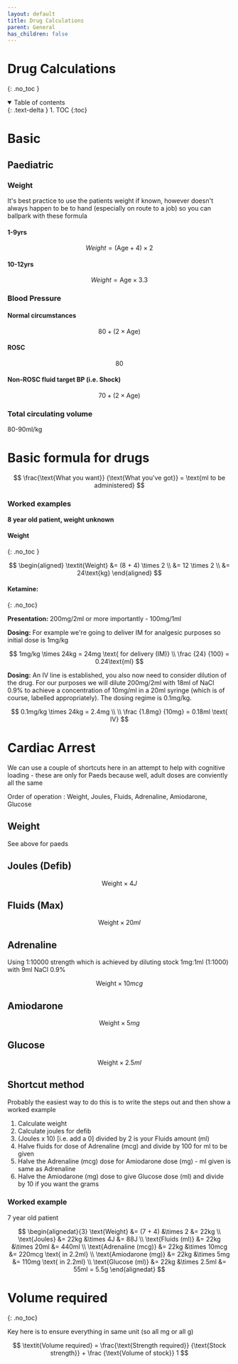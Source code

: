 ```yaml
---
layout: default
title: Drug Calculations
parent: General
has_children: false
---
```


# Drug Calculations
{: .no_toc }

<details open markdown="block">
  <summary>
    Table of contents
  </summary>
  {: .text-delta }
1. TOC
{:toc}
</details>

# Basic

## Paediatric

### Weight

It's best practice to use the patients weight if known, however doesn't always happen to be to hand (especially on route to a job) so you can ballpark with these formula

#### 1-9yrs

$$ \textit{Weight} = (\text{Age} + 4) \times 2 $$

#### 10-12yrs

$$ \textit{Weight} = \text{Age} \times 3.3 $$

### Blood Pressure

#### Normal circumstances

$$ 80 + (2 \times \text{Age}) $$

#### ROSC

$$ 80 $$

#### Non-ROSC fluid target BP (i.e. Shock)

$$ 70 + (2 \times \text{Age}) $$

### Total circulating volume

80-90ml/kg

# Basic formula for drugs

$$ \frac{\text{What you want}} {\text{What you've got}} = \text{ml to be administered} $$

### Worked examples

**8 year old patient, weight unknown**

#### Weight
{: .no_toc }

$$ \begin{aligned} \textit{Weight} &= (8 + 4) \times 2 \\ &= 12 \times 2 \\ &= 24\text{kg} \end{aligned} $$

#### Ketamine:
{: .no_toc}

**Presentation:** 200mg/2ml or more importantly - 100mg/1ml

**Dosing:** For example we're going to deliver IM for analgesic purposes so initial dose is 1mg/kg

$$ 1mg/kg \times 24kg = 24mg \text{ for delivery (IM)} \\ \frac {24} {100} = 0.24\text{ml} $$

**Dosing:** An IV line is established, you also now need to consider dilution of the drug. For our purposes we will dilute 200mg/2ml with 18ml of NaCl 0.9% to achieve a concentration of 10mg/ml in a 20ml syringe (which is of course, labelled appropriately). The dosing regime is 0.1mg/kg.

$$ 0.1mg/kg \times 24kg = 2.4mg \\ \\ \frac {1.8mg} {10mg} = 0.18ml \text{ IV} $$

# Cardiac Arrest

We can use a couple of shortcuts here in an attempt to help with cognitive loading - these are only for Paeds because well, adult doses are conviently all the same

Order of operation : Weight, Joules, Fluids, Adrenaline, Amiodarone, Glucose

## Weight

See above for paeds

## Joules (Defib)

$$ \text{Weight} \times 4J $$

## Fluids (Max)
 
$$ \text{Weight} \times 20ml $$

## Adrenaline

Using 1:10000 strength which is achieved by diluting stock 1mg:1ml (1:1000) with 9ml NaCl 0.9%

$$ \text{Weight} \times 10mcg $$

## Amiodarone

$$ \text{Weight} \times 5mg $$

## Glucose

$$ \text{Weight} \times 2.5ml $$

## Shortcut method

Probably the easiest way to do this is to write the steps out and then show a worked example

 1. Calculate weight
 2. Calculate joules for defib
 3. (Joules x 10) [i.e. add a 0] divided by 2 is your Fluids amount (ml)
 4. Halve fluids for dose of Adrenaline (mcg) and divide by 100 for ml to be given
 5. Halve the Adrenaline (mcg) dose for Amiodarone dose (mg) - ml given is same as Adrenaline
 6. Halve the Amiodarone (mg) dose to give Glucose dose (ml) and divide by 10 if you want the grams

### Worked example

7 year old patient

$$ \begin{alignedat}{3} \text{Weight} &= (7 + 4) &\times 2 &= 22kg \\ \text{Joules} &= 22kg &\times 4J &= 88J \\ \text{Fluids (ml)} &= 22kg &\times 20ml &= 440ml \\ \text{Adrenaline (mcg)} &= 22kg &\times 10mcg &= 220mcg \text{ in 2.2ml} \\ \text{Amiodarone (mg)} &= 22kg &\times 5mg &= 110mg \text{ in 2.2ml} \\ \text{Glucose (ml)} &= 22kg &\times 2.5ml &= 55ml = 5.5g \end{alignedat} $$

# Volume required
{: .no_toc}

Key here is to ensure everything in same unit (so all mg or all g)

$$ \textit{Volume required} = \frac{\text{Strength required}} {\text{Stock strength}} + \frac {\text{Volume of stock}} 1 $$
